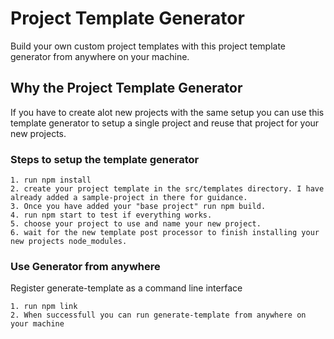 # Project Template Generator

Build your own custom project templates with this project template generator from anywhere on your machine.

## Why the Project Template Generator

If you have to create alot new projects with the same setup you can use this template generator to setup a single project and reuse that project for your new projects.

### Steps to setup the template generator

```
1. run npm install
2. create your project template in the src/templates directory. I have already added a sample-project in there for guidance.
3. Once you have added your "base project" run npm build.
4. run npm start to test if everything works.
5. choose your project to use and name your new project.
6. wait for the new template post processor to finish installing your new projects node_modules.
```

### Use Generator from anywhere

Register generate-template as a command line interface

```
1. run npm link
2. When successfull you can run generate-template from anywhere on your machine
```

